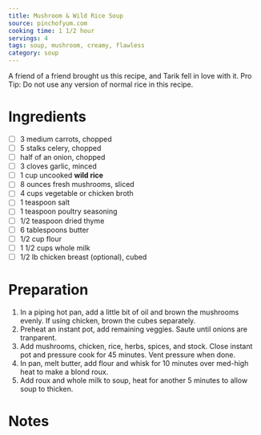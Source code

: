 ```yaml
---
title: Mushroom & Wild Rice Soup
source: pinchofyum.com
cooking time: 1 1/2 hour
servings: 4
tags: soup, mushroom, creamy, flawless
category: soup
---
```


A friend of a friend brought us this recipe, and Tarik fell in love with it. Pro Tip: Do not use any version of normal rice in this recipe.

Ingredients
===========

* [ ] 3 medium carrots, chopped
* [ ] 5 stalks celery, chopped
* [ ] half of an onion, chopped
* [ ] 3 cloves garlic, minced
* [ ] 1 cup uncooked **wild rice**
* [ ] 8 ounces fresh mushrooms, sliced
* [ ] 4 cups vegetable or chicken broth
* [ ] 1 teaspoon salt
* [ ] 1 teaspoon poultry seasoning
* [ ] 1/2 teaspoon dried thyme
* [ ] 6 tablespoons butter
* [ ] 1/2 cup flour
* [ ] 1 1/2 cups whole milk
* [ ] 1/2 lb chicken breast (optional), cubed

Preparation
===========
1. In a piping hot pan, add a little bit of oil and brown the mushrooms evenly. If using chicken, brown the cubes separately.
2. Preheat an instant pot, add remaining veggies. Saute until onions are tranparent.
3. Add mushrooms, chicken, rice, herbs, spices, and stock. Close instant pot and pressure cook for 45 minutes. Vent pressure when done.
4. In pan, melt butter, add flour and whisk for 10 minutes over med-high heat to make a blond roux. 
5. Add roux and whole milk to soup, heat for another 5 minutes to allow soup to thicken.

Notes
=====

